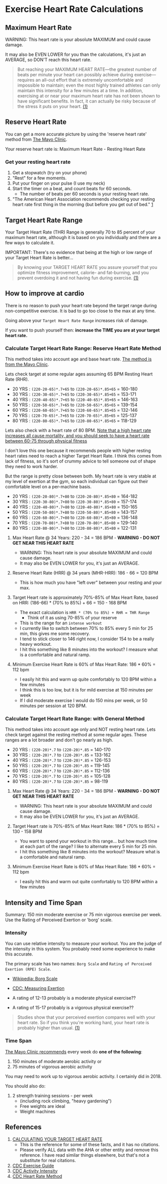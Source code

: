 # Exercise Heart Rate Calculations


## Maximum Heart Rate

WARNING: This heart rate is your absolute MAXIMUM and could cause damage. 

It may also be EVEN LOWER for you than the calculations, it's just an AVERAGE, so DON'T reach this heart rate.

> But reaching your MAXIMUM HEART RATE—the greatest number of beats per minute your heart can possibly achieve during exercise—requires an all-out effort that is extremely uncomfortable and impossible to maintain; even the most highly trained athletes can only maintain this intensity for a few minutes at a time. In addition, exercising at or near your maximum heart rate has not been shown to have significant benefits. In fact, it can actually be risky because of the stress it puts on your heart. [(1)](https://www.canyonranch.com/blog/fitness/calculating-your-target-heart-rate/)


## Reserve Heart Rate

You can get a more accurate picture by using the 'reserve heart rate' method from [The Mayo Clinic](https://www.mayoclinic.org/healthy-lifestyle/fitness/in-depth/exercise-intensity/art-20046887).

Your reserve heart rate is: Maximum Heart Rate - Resting Heart Rate


### Get your resting heart rate

1. Get a stopwatch (try on your phone)
1. "Rest" for a few moments.
1. Put your finger on your pulse (I use my neck)
1. Start the timer on a beat, and count beats for 60 seconds.
    - The number of beats per 60 seconds is your resting heart rate.
1. "The American Heart Association recommends checking your resting heart rate first thing in the morning (but before you get out of bed." [1](https://www.health.harvard.edu/blog/resting-heart-rate-can-reflect-current-future-health-201606179806)


## Target Heart Rate Range

Your Target Heart Rate (THR) Range is generally 70 to 85 percent of your maximum heart rate, although it is based on you individually and there are a few ways to calculate it.

IMPORTANT: There's no evidence that being at the high or low range of your Target Heart Rate is better... 

> By knowing your TARGET HEART RATE you assure yourself that you optimize fitness improvement, calorie- and fat-burning, and you prevent overdoing it and not having fun during exercise. [(1)](https://www.canyonranch.com/blog/fitness/calculating-your-target-heart-rate/)

## How to improve at cardio

There is no reason to push your heart rate beyond the target range during non-competitive exercise. It is bad to go too close to the max at any time.

Going above your `Target Heart Rate Range` increases risk of damage.

If you want to push yourself then: **increase the TIME you are at your target heart rate.**


### Calculate Target Heart Rate Range: Reserve Heart Rate Method

This method takes into account age and base heart rate.  [The method is from the Mayo Clinic](https://www.mayoclinic.org/healthy-lifestyle/fitness/in-depth/exercise-intensity/art-20046887).

Lets check target at some regular ages assuming 65 BPM Resting Heart Rate (RHR).

- 20 YRS : `(220-20-65)*.7+65` to `(220-20-65)*.85+65` = 160-180
- 30 YRS : `(220-30-65)*.7+65` to `(220-30-65)*.85+65` = 153-171
- 40 YRS : `(220-40-65)*.7+65` to `(220-40-65)*.85+65` = 146-163
- 50 YRS : `(220-50-65)*.7+65` to `(220-50-65)*.85+65` = 139-154
- 60 YRS : `(220-60-65)*.7+65` to `(220-60-65)*.85+65` = 132-146
- 70 YRS : `(220-70-65)*.7+65` to `(220-70-65)*.85+65` = 125-137
- 80 YRS : `(220-80-65)*.7+65` to `(220-80-65)*.85+65` = 118-129

Lets also check with a heart rate of 80 BPM. [Note that a high heart rate increases all cause mortality, and you should seek to have a heart rate between 60-75 through physical fitness](https://heart.bmj.com/content/99/12/882.full?sid=90e3623c-1250-4b94-928c-0a8f95c5b36b)

I don't love this one because it recommends people with higher resting heart rates need to reach a higher Target Heart Rate.  I think this comes from lack of fitness, so it's sort of crummy advice to tell someone out of shape they need to work harder.  

But the range is pretty close between both.  My heart rate is very stable at my level of exertion at the gym, so each individual can figure out their comfortable level on a per-machine basis.

- 20 YRS : `(220-20-80)*.7+80` to `(220-20-80)*.85+80` = 164-182
- 30 YRS : `(220-30-80)*.7+80` to `(220-30-80)*.85+80` = 157-174
- 40 YRS : `(220-40-80)*.7+80` to `(220-40-80)*.85+80` = 150-165
- 50 YRS : `(220-50-80)*.7+80` to `(220-50-80)*.85+80` = 143-157
- 60 YRS : `(220-60-80)*.7+80` to `(220-60-80)*.85+80` = 136-148
- 70 YRS : `(220-70-80)*.7+80` to `(220-70-80)*.85+80` = 129-140
- 80 YRS : `(220-80-80)*.7+80` to `(220-80-80)*.85+80` = 122-131


1. Max Heart Rate @ 34 Years: 220 - 34 = 186 BPM - **WARNING - DO NOT GET NEAR THIS HEART RATE**
    - WARNING: This heart rate is your absolute MAXIMUM and could cause damage.
    - It may also be EVEN LOWER for you, it's just an AVERAGE.
1. Reserve Heart Rate (HRR) @ 34 years (MHR-HRR): 186 - 66 = 120 BPM
    - This is how much you have "left over" between your resting and your max.
1. Target Heart rate is approximately 70%-85% of Max Heart Rate, based on HRR: (186-66) * (70% to 85%) + 66 = 150 - 168 BPM
    - The exact calculation is `HRR * (70% to 85%) + RHR = THR Range`
        - Think of it as using 70-85% of your reserve
    - This is the range for an `intense workout`
    - I currently like to switch between 70% to 85% every 5 min for 25 min, this gives me some recovery.
    - I tend to stick closer to 146 right now, I consider 154 to be a really heavy workout.
    - I hit this something like 8 minutes into the workout? I measure what is a comfortable and natural ramp.

1. Minimum Exercise Heart Rate is 60% of Max Heart Rate: 186 * 60% = 112 bpm
	- I easily hit this and warm up quite comfortably to 120 BPM within a few minutes
	- I think this is too low, but it is for mild exercise at 150 minutes per week
	- If I did moderate exercise I would do 150 mins per week, or 50 minutes per session at 120 BPM.


### Calculate Target Heart Rate Range: with General Method

This method takes into account age only and NOT resting heart rate. Lets check target against the resting method at some regular ages.  These ranges are a lot broader and don't go nearly as high.

- 20 YRS : `(220-20)*.7` to `(220-20)*.85` = 140-170
- 30 YRS : `(220-20)*.7` to `(220-20)*.85` = 133-162
- 40 YRS : `(220-20)*.7` to `(220-20)*.85` = 126-153
- 50 YRS : `(220-20)*.7` to `(220-20)*.85` = 119-145
- 60 YRS : `(220-20)*.7` to `(220-20)*.85` = 112-136
- 70 YRS : `(220-20)*.7` to `(220-20)*.85` = 105-128
- 80 YRS : `(220-20)*.7` to `(220-20)*.85` = 98-119


1. Max Heart Rate @ 34 Years: 220 - 34 = 186 BPM - **WARNING  - DO NOT GET NEAR THIS HEART RATE**
    - WARNING: This heart rate is your absolute MAXIMUM and could cause damage. 
    - It may also be EVEN LOWER for you, it's just an AVERAGE.

1. Target Heart rate is 70%-85% of Max Heart Rate: 186 * (70% to 85%) = 130 - 158 BPM
    - You want to spend your workout in this range... but how much time at each part of the range? I like to alternate every 5 min for 25 min.
    - I hit this something like 8 minutes into the workout? Measure what is a comfortable and natural ramp.

1. Minimum Exercise Heart Rate is 60% of Max Heart Rate: 186 * 60% = 112 bpm
	- I easily hit this and warm out quite comfortably to 120 BPM within a few minutes


## Intensity and Time Span

Summary: 150 min moderate exercise or 75 min vigorous exercise per week. Use the Rating of Perceived Exertion or 'borg' scale.


### Intensity

You can use relative intensity to measure your workout. You are the judge of the intensity in this system.  You probably need some experience to make this accurate. 

The primary scale has two names: `Borg Scale` and `Rating of Perceived Exertion (RPE) Scale`.

- [Wikipedia: Borg Scale](https://en.wikipedia.org/wiki/Rating_of_perceived_exertion)
- [CDC: Measuring Exertion](https://www.cdc.gov/physicalactivity/basics/measuring/exertion.htm)

- A rating of 12-13 probably is a moderate physical exercise??
- A rating of 15-17 probably is a vigorous physical exercise??


> Studies show that your perceived exertion compares well with your heart rate. So if you think you're working hard, your heart rate is probably higher than usual. [(1)](https://www.mayoclinic.org/healthy-lifestyle/fitness/in-depth/exercise-intensity/art-20046887)


### Time Span

[The Mayo Clinic recommends](https://www.mayoclinic.org/healthy-lifestyle/fitness/in-depth/exercise-intensity/art-20046887) every week do **one of the following**:

1. 150 minutes of moderate aerobic activity or 
1. 75 minutes of vigorous aerobic activity

You may need to work up to vigorous aerobic activity. I certainly did in 2018.

You should also do: 

1. 2 strength training sessions - per week 
    - (including rock climbing, "heavy gardening")
    - Free weights are ideal
    - Weight machines


## References

1. [CALCULATING YOUR TARGET HEART RATE](https://www.canyonranch.com/blog/fitness/calculating-your-target-heart-rate/)
    - This is the reference for some of these facts, and it has no citations.  
    - Please verify ALL data with the AHA or other entity and remove this reference.  I have read similar things elsewhere, but that's not a substitute for real citations.
2. [CDC Exercise Guide](https://www.cdc.gov/physicalactivity/basics/index.htm)
3. [CDC Activity Intensity](https://www.cdc.gov/physicalactivity/basics/measuring/index.html)
3. [CDC Heart Rate Method](https://www.cdc.gov/physicalactivity/basics/measuring/heartrate.htm)
